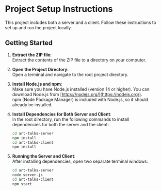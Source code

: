 # Project Setup Instructions

This project includes both a server and a client. Follow these instructions to set up and run the project locally.

## Getting Started

1. **Extract the ZIP file**:  
   Extract the contents of the ZIP file to a directory on your computer.

2. **Open the Project Directory**:  
   Open a terminal and navigate to the root project directory.

3. **Install Node.js and npm**:  
   Make sure you have Node.js installed (version 14 or higher). You can download Node.js from [https://nodejs.org/](https://nodejs.org/).  
   npm (Node Package Manager) is included with Node.js, so it should already be installed.

4. **Install Dependencies for Both Server and Client**:  
   In the root directory, run the following commands to install dependencies for both the server and the client:

   ```bash
   cd art-talks-server
   npm install
   cd art-talks-client
   npm install
   ```

5. **Running the Server and Client**:  
    After installing dependencies, open two separate terminal windows:

   ```bash
   cd art-talks-server
   node server.js
   cd art-talks-client
   npm start
   ```
